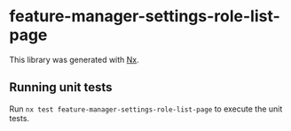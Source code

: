 # feature-manager-settings-role-list-page

This library was generated with [Nx](https://nx.dev).

## Running unit tests

Run `nx test feature-manager-settings-role-list-page` to execute the unit tests.
